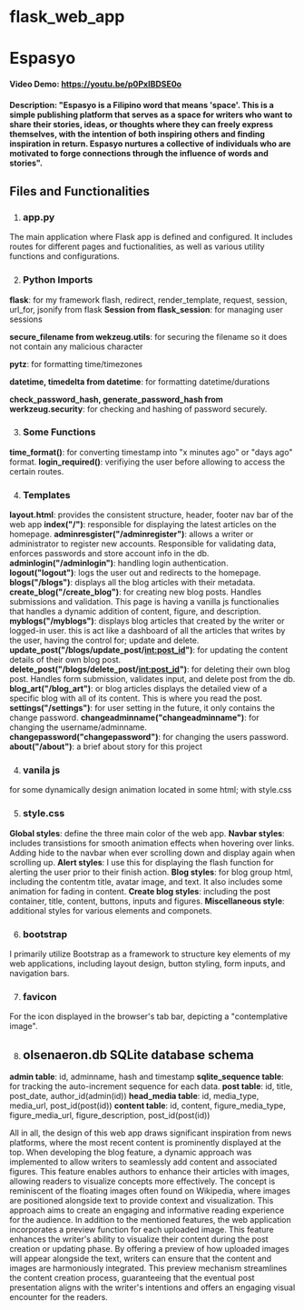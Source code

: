 # flask_web_app
# Espasyo
#### Video Demo:  https://youtu.be/p0PxIBDSE0o
#### Description: "Espasyo is a Filipino word that means 'space'. This is a simple publishing platform that serves as a space for writers who want to share their stories, ideas, or thoughts where they can freely express themselves, with the intention of both inspiring others and finding inspiration in return. Espasyo nurtures a collective of individuals who are motivated to forge connections through the influence of words and stories".

## Files and Functionalities
1. ### app.py
The main application where Flask app is defined and configured. It includes routes for different pages and fuctionalities, as well as various utility functions and configurations.

2. ### Python Imports
__flask__: for my framework
flash, redirect, render_template, request, session, url_for, jsonify from flask
__Session from flask_session__: for managing user sessions

__secure_filename from wekzeug.utils__: for securing the filename so it does not contain any malicious character

__pytz__: for formatting time/timezones

__datetime, timedelta from datetime__: for formatting datetime/durations

__check_password_hash, generate_password_hash from werkzeug.security__: for checking and hashing of password securely.

3. ### Some Functions
__time_format()__: for converting timestamp into "x minutes ago" or "days ago" format.
__login_required()__: verifiying the user before allowing to access the certain routes.

4. ### Templates
__layout.html__: provides the consistent structure, header, footer nav bar of the web app
__index("/")__: responsible for displaying the latest articles on the homepage.
__adminresgister("/adminregister")__: allows a writer or administrator to register new accounts. Responsible for validating data, enforces passwords and store account info in the db.
__adminlogin("/adminlogin")__: handling login authentication.
__logout("logout")__: logs the user out and redirects to the homepage.
__blogs("/blogs")__: displays all the blog articles with their metadata.
__create_blog("/create_blog")__: for creating new blog posts. Handles submissions and validation. This page is having a vanilla js functionalies that handles a dynamic addition of content, figure, and description.
__myblogs("/myblogs")__: displays blog articles that created by the writer or logged-in user. this is act like a dashboard of all the articles that writes by the user, having the control for; update and delete.
__update_post("/blogs/update_post/<int:post_id>")__: for updating the content details of their own blog post.
__delete_post("/blogs/delete_post/<int:post_id>")__: for deleting their own blog post. Handles form submission, validates input, and delete post from the db.
__blog_art("/blog_art")__: or blog articles displays the detailed view of a specific blog with all of its content. This is where you read the post.
__settings("/settings")__: for user setting in the future, it only contains the change password.
__changeadminname("changeadminname")__: for changing the username/adminname.
__changepassword("changepassword")__: for changing the users password.
__about("/about")__: a brief about story for this project

4. ### vanila js
for some dynamically design animation located in some html; with style.css

5. ### style.css
__Global styles__: define the three main color of the web app.
__Navbar styles__: includes transistions for smooth animation effects when hovering over links. Adding hide to the navbar when ever scrolling down and display again when scrolling up.
__Alert styles__: I use this for displaying the flash function for alerting the user prior to their finish action.
__Blog styles__: for blog group html, including the contentm title, avatar image, and text. It also includes some animation for fading in content.
__Create blog styles__: including the post container, title, content, buttons, inputs and figures.
__Miscellaneous style__: additional styles for various elements and componets.

6. ### bootstrap
I primarily utilize Bootstrap as a framework to structure key elements of my web applications, including layout design, button styling, form inputs, and navigation bars.

7. ### favicon
For the icon displayed in the browser's tab bar, depicting a "contemplative image".

8. ## olsenaeron.db SQLite database schema
__admin table__: id, adminname, hash and timestamp
__sqlite_sequence table__: for tracking the auto-increment sequence for each data.
__post table__: id, title, post_date, author_id(admin(id))
__head_media table__: id, media_type, media_url, post_id(post(id))
__content table__: id, content, figure_media_type, figure_media_url, figure_description, post_id(post(id))

All in all, the design of this web app draws significant inspiration from news platforms, where the most recent content is prominently displayed at the top. When developing the blog feature, a dynamic approach was implemented to allow writers to seamlessly add content and associated figures. This feature enables authors to enhance their articles with images, allowing readers to visualize concepts more effectively. The concept is reminiscent of the floating images often found on Wikipedia, where images are positioned alongside text to provide context and visualization. This approach aims to create an engaging and informative reading experience for the audience.
In addition to the mentioned features, the web application incorporates a preview function for each uploaded image. This feature enhances the writer's ability to visualize their content during the post creation or updating phase. By offering a preview of how uploaded images will appear alongside the text, writers can ensure that the content and images are harmoniously integrated. This preview mechanism streamlines the content creation process, guaranteeing that the eventual post presentation aligns with the writer's intentions and offers an engaging visual encounter for the readers.